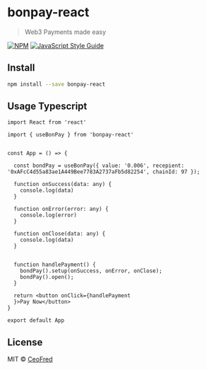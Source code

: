 # bonpay-react

> Web3 Payments made easy

[![NPM](https://img.shields.io/npm/v/bonpay-react.svg)](https://www.npmjs.com/package/bonpay-react) [![JavaScript Style Guide](https://img.shields.io/badge/code_style-standard-brightgreen.svg)](https://standardjs.com)

## Install

```bash
npm install --save bonpay-react
```

## Usage Typescript

```tsx
import React from 'react'

import { useBonPay } from 'bonpay-react'


const App = () => {

  const bondPay = useBonPay({ value: '0.006', recepient: '0xAFcC4d55a83ae1A449Bee7783A2737aFb5d82254', chainId: 97 });
   
  function onSuccess(data: any) {
    console.log(data)
  }

  function onError(error: any) {
    console.log(error)
  }

  function onClose(data: any) {
    console.log(data)
  }


  function handlePayment() {
    bondPay().setup(onSuccess, onError, onClose);
    bondPay().open();
  }

  return <button onClick={handlePayment
  }>Pay Now</button>
}

export default App
```

## License

MIT © [CeoFred](https://github.com/CeoFred)
